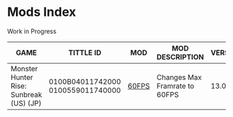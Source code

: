 # Mods Index
Work in Progress

| GAME | TITTLE ID | MOD | MOD DESCRIPTION | VERSION | MOD CREATOR |
| --- | --- | --- | --- | --- | --- |
| Monster Hunter Rise: Sunbreak (US) (JP) | 0100B04011742000 0100559011740000 | [60FPS](https://github.com/OldManKain/CheatsModsSavesDB/tree/main/Mods/0100B04011742000) | Changes Max Framrate to 60FPS | 13.0.0 | Hazerou |
